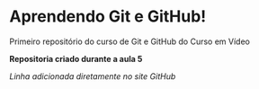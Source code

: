 # Aprendendo Git e GitHub!
 Primeiro repositório do curso de Git e GitHub do Curso em Vídeo

**Repositoria criado durante a aula 5**

*Linha adicionada diretamente no site GitHub*
